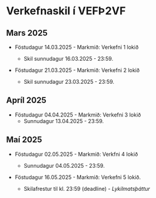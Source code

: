 # Verkefnaskil í VEFÞ2VF

## Mars 2025 

- Föstudagur 14.03.2025 - Markmið: Verkefni 1 lokið 
  - Skil sunnudagur 16.03.2025 - 23:59.

- Föstudagur 21.03.2025 - Markmið: Verkefni 2 lokið
  - Skil sunnudagur 23.03.2025 - 23:59.

## Apríl 2025 

- Föstudagur 04.04.2025 - Markmið: Verkefni 3 lokið 
  - Sunnudagur 13.04.2025 - 23:59.

## Maí 2025 

- Föstudagur 02.05.2025 - Markmið: Verkfni 4 lokið 
  - Sunnudagur 04.05.2025 - 23:59.

- Föstudagur 16.05.2025 - Markmið: Verkefni 5 lokið. 
  - Skilafrestur til kl. 23:59 (deadline) - _Lykilmatsþáttur_